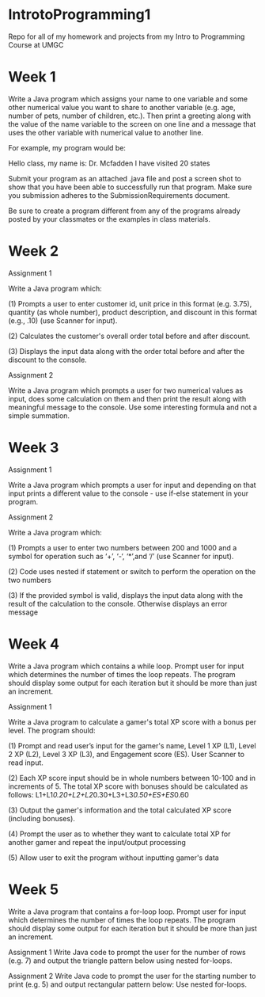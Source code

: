 # IntrotoProgramming1
Repo for all of my homework and projects from my Intro to Programming Course at UMGC

Week 1
=======================================================================================

Write a Java program which assigns your name to one variable and some other numerical value you want to share to another variable (e.g. age, number of pets,  number of children, etc.). Then print a greeting along with the value of the name variable to the screen on one line and a message that uses the other variable with numerical value to another line.

For example, my program would be: 

Hello class, my name is: Dr. Mcfadden
I have visited 20 states

Submit your program as an attached  .java file and post a screen shot to show that you have been able to successfully run that program. Make sure you submission adheres to the SubmissionRequirements document.

Be sure to create a program different from any of the programs already posted by your classmates or the examples in class materials.

Week 2
=============================================================================================================
Assignment 1

Write a Java program which:

(1) Prompts a user to enter customer id, unit price in this format (e.g. 3.75), quantity (as whole number), product description, and discount in this format (e.g., .10) (use Scanner for input).

(2) Calculates the customer's overall order total before and after discount.

(3) Displays the input data along with the order total before and after the discount to the console.

Assignment 2

Write a Java program which prompts a user for two numerical values as input, does some calculation on them and then print the result along with meaningful message to the console. Use some interesting formula and not a simple summation.

Week 3
=============================================================================================================
Assignment 1

Write a Java program which prompts a user for input and depending on that input prints a different value to the console - use if-else statement in your program.

Assignment 2

Write a Java program which:

(1) Prompts a user to enter two numbers between 200 and 1000 and a symbol for operation
such as ‘+’, ‘-‘, ‘*’,and ‘/’ (use Scanner for input).

(2) Code uses nested if statement or switch to perform the operation on the two numbers

(3) If the provided symbol is valid, displays the input data along with the result of the calculation
to the console. Otherwise displays an error message


Week 4
=============================================================================================================
Write a Java program which contains a while loop. Prompt user for input which determines the number of times the loop repeats. 
The program should display some output for each iteration but it should be more than just an increment.

Assignment 1

Write a Java program to calculate a gamer's total XP score with a bonus per level. The program should:

(1) Prompt and read user’s input for the gamer's name, Level 1 XP (L1), Level 2 XP (L2), Level 3 XP (L3), and Engagement score (ES). User Scanner to read input.

(2) Each XP score input should be in whole numbers between 10-100 and in increments of 5. The total XP score with bonuses should be calculated as follows:
L1+L1*0.20+L2+L2*0.30+L3+L3*0.50+ES+ES*0.60

(3) Output the gamer's information and the total calculated XP score (including bonuses).

(4) Prompt the user as to whether they want to calculate total XP for another gamer and repeat the input/output processing

(5) Allow user to exit the program without inputting gamer's data


Week 5
=============================================================================================================
Write a Java program that contains a for-loop loop. Prompt user for input which determines the number of times the loop repeats. 
The program should display some output for each iteration but it should be more than just an increment.


Assignment 1
Write Java code to prompt the user for the number of rows (e.g. 7) and output the triangle pattern below using nested for-loops.

Assignment 2
Write Java code to prompt the user for the starting number to print (e.g. 5) and output rectangular pattern below: Use nested for-loops.
